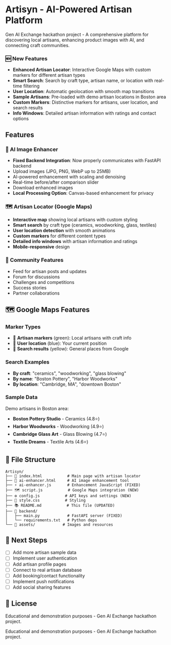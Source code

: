 # Artisyn - AI-Powered Artisan Platform

Gen AI Exchange hackathon project - A comprehensive platform for discovering local artisans, enhancing product images with AI, and connecting craft communities.

### 🆕 New Features
- **Enhanced Artisan Locator**: Interactive Google Maps with custom markers for different artisan types
- **Smart Search**: Search by craft type, artisan name, or location with real-time filtering
- **User Location**: Automatic geolocation with smooth map transitions
- **Sample Artisans**: Pre-loaded with demo artisan locations in Boston area
- **Custom Markers**: Distinctive markers for artisans, user location, and search results
- **Info Windows**: Detailed artisan information with ratings and contact options

## Features

### 🎨 AI Image Enhancer
- **Fixed Backend Integration**: Now properly communicates with FastAPI backend
- Upload images (JPG, PNG, WebP up to 25MB)
- AI-powered enhancement with scaling and denoising
- Real-time before/after comparison slider
- Download enhanced images
- **Local Processing Option**: Canvas-based enhancement for privacy

### 🗺️ Artisan Locator (Google Maps)
- **Interactive map** showing local artisans with custom styling
- **Smart search** by craft type (ceramics, woodworking, glass, textiles)
- **User location detection** with smooth animations
- **Custom markers** for different content types
- **Detailed info windows** with artisan information and ratings
- **Mobile-responsive** design

### 💬 Community Features
- Feed for artisan posts and updates
- Forum for discussions
- Challenges and competitions
- Success stories
- Partner collaborations


## 🗺️ Google Maps Features

### Marker Types
- 🎨 **Artisan markers** (green): Local artisans with craft info
- 📍 **User location** (blue): Your current position
- 📍 **Search results** (yellow): General places from Google

### Search Examples
- **By craft**: "ceramics", "woodworking", "glass blowing"
- **By name**: "Boston Pottery", "Harbor Woodworks"
- **By location**: "Cambridge, MA", "downtown Boston"

### Sample Data
Demo artisans in Boston area:
- **Boston Pottery Studio** - Ceramics (4.8⭐)
- **Harbor Woodworks** - Woodworking (4.9⭐)
- **Cambridge Glass Art** - Glass Blowing (4.7⭐)
- **Textile Dreams** - Textile Arts (4.6⭐)

## 📁 File Structure

```
Artisyn/
├── 📄 index.html           # Main page with artisan locator
├── 🎨 ai-enhancer.html     # AI image enhancement tool  
├── ⚡ ai-enhancer.js       # Enhancement JavaScript (FIXED)
├── 🗺️ script.js           # Google Maps integration (NEW)
├── ⚙️ config.js           # API keys and settings (NEW)
├── 🎨 style.css           # Styling
├── 📚 README.md           # This file (UPDATED)
├── 🐍 backend/
│   ├── main.py            # FastAPI server (FIXED)
│   └── requirements.txt   # Python deps
└── 📁 assets/            # Images and resources
```

## 🚀 Next Steps

- [ ] Add more artisan sample data
- [ ] Implement user authentication
- [ ] Add artisan profile pages
- [ ] Connect to real artisan database
- [ ] Add booking/contact functionality
- [ ] Implement push notifications
- [ ] Add social sharing features

## 📝 License
Educational and demonstration purposes - Gen AI Exchange hackathon project.

Educational and demonstration purposes - Gen AI Exchange hackathon project.
